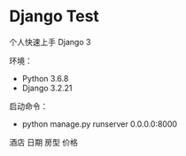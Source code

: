 # Django Test


个人快速上手 Django 3

环境：

- Python 3.6.8
- Django 3.2.21

启动命令：

- python manage.py runserver 0.0.0.0:8000


酒店
日期
    房型
    价格
